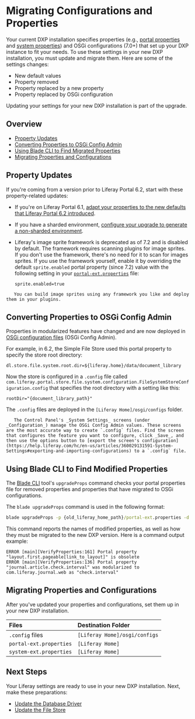 # Migrating Configurations and Properties

Your current DXP installation specifies properties (e.g., [portal properties](../../14-reference/03-portal-properties.md) and [system properties](../../14-reference/04-system-properties.md)) and OSGi configurations (7.0+) that set up your DXP instance to fit your needs. To use these settings in your new DXP installation, you must update and migrate them. Here are some of the settings changes:

* New default values
* Property removed
* Property replaced by a new property
* Property replaced by OSGi configuration

Updating your settings for your new DXP installation is part of the upgrade.

## Overview

* [Property Updates](#property-updates)
* [Converting Properties to OSGi Config Admin](#converting-properties-to-osgi-config-admin)
* [Using Blade CLI to Find Migrated Properties](#using-blade-to-find-migrated-properties)
* [Migrating Properties and Configurations](#migrating-properties-and-configurations)

## Property Updates

If you're coming from a version prior to Liferay Portal 6.2, start with these
property-related updates:

* If you're on Liferay Portal 6.1, [adapt your properties to the new defaults that Liferay Portal 6.2 introduced](https://help.liferay.com/hc/en-us/articles/360017903232-Upgrading-Liferay#review-the-liferay-62-properties-defaults).

* If you have a sharded environment, [configure your upgrade to generate a non-sharded environment](../other-upgrade-scenarios/upgrading-a-sharded-environment.md).

* Liferay's image sprite framework is deprecated as of 7.2 and is disabled by default. The framework requires scanning plugins for image sprites. If you don't use the framework, there's no need for it to scan for images sprites. If you use the framework yourself, enable it by overriding the default `sprite.enabled` portal property (since 7.2) value with the following setting in your [`portal-ext.properties`](../../14-reference/03-portal-properties.md) file:

    ```properties
    sprite.enabled=true
    ```

```note::
   You can build image sprites using any framework you like and deploy them in your plugins.
```

## Converting Properties to OSGi Config Admin

Properties in modularized features have changed and are now deployed in [OSGi configuration files](https://help.liferay.com/hc/en-us/articles/360029131591-System-Settings#exporting-and-importing-configurations) (OSGi Config Admin).

For example, in 6.2, the Simple File Store used this portal property to specify the store root directory:

```properties
dl.store.file.system.root.dir=${liferay.home}/data/document_library
```

Now the store is configured in a `.config` file called `com.liferay.portal.store.file.system.configuration.FileSystemStoreConfiguration.config` that specifies the root directory with a setting like this:

```properties
rootDir="{document_library_path}"
```

The `.config` files are deployed in the `[Liferay Home]/osgi/configs` folder.

```tip::
   The Control Panel's _System Settings_ screens (under _Configuration_) manage the OSGi Config Admin values. These screens are the most accurate way to create `.config` files. Find the screen that configures the feature you want to configure, click _Save_, and then use the options button to [export the screen's configuration](https://help.liferay.com/hc/en-us/articles/360029131591-System-Settings#exporting-and-importing-configurations) to a `.config` file.
```

## Using Blade CLI to Find Modified Properties

The [Blade CLI](https://help.liferay.com/hc/en-us/articles/360029147071-Blade-CLI) tool's `upgradeProps` command checks your portal properties file for removed properties and properties that have migrated to OSGi configurations.

The `blade upgradeProps` command is used in the following format:

```cmd
blade upgradeProps -p {old_liferay_home_path}/portal-ext.properties -d {new_liferay_home_path}
```

This command reports the names of modified properties, as well as how they must be migrated to the new DXP version. Here is a command output example:

```
ERROR [main][VerifyProperties:161] Portal property "layout.first.pageable[link_to_layout]" is obsolete
ERROR [main][VerifyProperties:136] Portal property "journal.article.check.interval" was modularized to com.liferay.journal.web as "check.interval"
```

## Migrating Properties and Configurations

After you've updated your properties and configurations, set them up in your new DXP installation.

| Files | Destination Folder |
| :--- | :----------------- |
| `.config` files | `[Liferay Home]/osgi/configs` |
| `portal-ext.properties` | `[Liferay Home]` |
| `system-ext.properties` | `[Liferay Home]` |

## Next Steps

Your Liferay settings are ready to use in your new DXP installation. Next, make these preparations:

* [Update the Database Driver](./updating-the-database-driver.md)
* [Update the File Store](./updating-the-file-store.md)